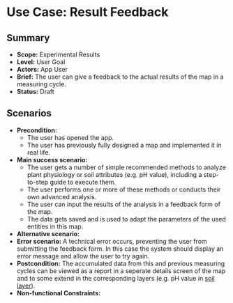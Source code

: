 # Use Case: Result Feedback

## Summary

- **Scope:** Experimental Results
- **Level:** User Goal
- **Actors:** App User
- **Brief:** The user can give a feedback to the actual results of the map in a measuring cycle.
- **Status:** Draft

## Scenarios

- **Precondition:**
  - The user has opened the app.
  - The user has previously fully designed a map and implemented it in real life.
- **Main success scenario:**
  - The user gets a number of simple recommended methods to analyze plant physiology or soil attributes (e.g. pH value), including a step-to-step guide to execute them.
  - The user performs one or more of these methods or conducts their own advanced analysis.
  - The user can input the results of the analysis in a feedback form of the map.
  - The data gets saved and is used to adapt the parameters of the used entities in this map.
- **Alternative scenario:**
- **Error scenario:**
  A technical error occurs, preventing the user from submitting the feedback form. In this case the system should display an error message and allow the user to try again.
- **Postcondition:**
  The accumulated data from this and previous measuring cycles can be viewed as a report in a seperate details screen of the map and to some extend in the corresponding layers (e.g. pH value in [soil layer](../layers/soil_layer.md)).
- **Non-functional Constraints:**
